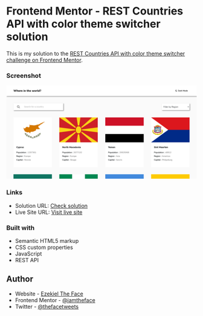 # Frontend Mentor - REST Countries API with color theme switcher solution

This is my solution to the [REST Countries API with color theme switcher challenge on Frontend Mentor](https://www.frontendmentor.io/challenges/rest-countries-api-with-color-theme-switcher-5cacc469fec04111f7b848ca).

### Screenshot

![](./screenshot.png)

### Links

- Solution URL: [Check solution]()
- Live Site URL: [Visit live site](https://thefacecountriesapi.pages.dev)

### Built with

- Semantic HTML5 markup
- CSS custom properties
- JavaScript
- REST API

## Author

- Website - [Ezekiel The Face](https://thefaceportfolio.netlify.app)
- Frontend Mentor - [@iamtheface](https://www.frontendmentor.io/profile/iamtheface)
- Twitter - [@thefacetweets](https://www.twitter.com/thefacetweets)
